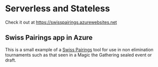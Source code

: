 Serverless and Stateless
========================

Check it out at https://swisspairings.azurewebsites.net

Swiss Pairings app in Azure
---------------------------

This is a small example of a [Swiss Pairings](https://en.wikipedia.org/wiki/Swiss-system_tournament) tool for use in non elimination tournaments
such as that seen in a Magic the Gathering sealed event or draft.

